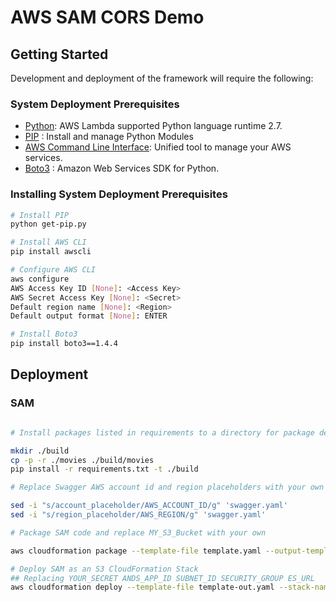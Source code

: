 # AWS SAM CORS Demo

## Getting Started

Development and deployment of the framework will require the following:

### System Deployment Prerequisites

* [Python](https://www.python.org/download/releases/2.7/):  AWS Lambda supported Python language runtime 2.7.
* [PIP](https://pip.pypa.io/en/stable/) : Install and manage Python Modules
* [AWS Command Line Interface](https://aws.amazon.com/cli/): Unified tool to manage your AWS services.
* [Boto3](https://boto3.readthedocs.io/en/latest/) : Amazon Web Services SDK for Python.

### Installing System Deployment Prerequisites

```bash
# Install PIP
python get-pip.py

# Install AWS CLI
pip install awscli

# Configure AWS CLI
aws configure
AWS Access Key ID [None]: <Access Key>
AWS Secret Access Key [None]: <Secret>
Default region name [None]: <Region>
Default output format [None]: ENTER

# Install Boto3
pip install boto3==1.4.4
```

## Deployment

### SAM
```bash

# Install packages listed in requirements to a directory for package deployment

mkdir ./build
cp -p -r ./movies ./build/movies
pip install -r requirements.txt -t ./build

# Replace Swagger AWS account id and region placeholders with your own

sed -i "s/account_placeholder/AWS_ACCOUNT_ID/g" 'swagger.yaml'
sed -i "s/region_placeholder/AWS_REGION/g" 'swagger.yaml'

# Package SAM code and replace MY_S3_Bucket with your own

aws cloudformation package --template-file template.yaml --output-template-file template-out.yaml --s3-bucket MY_S3_Bucket

# Deploy SAM as an S3 CloudFormation Stack
## Replacing YOUR_SECRET ANDS_APP_ID SUBNET_ID SECURITY_GROUP ES_URL
aws cloudformation deploy --template-file template-out.yaml --stack-name MoviesAPI --capabilities CAPABILITY_IAM

```
